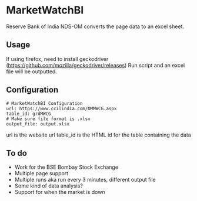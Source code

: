 # MarketWatchBI
Reserve Bank of India NDS-OM converts the page data to an excel sheet.

## Usage
If using firefox, need to install geckodriver (https://github.com/mozilla/geckodriver/releases)
Run script and an excel file will be outputted.

## Configuration
```
# MarketWatchBI Configuration
url: https://www.ccilindia.com/OMMWCG.aspx
table_id: grdMWCG
# Make sure file format is .xlsx
output_file: output.xlsx
```
url is the website url
table_id is the HTML id for the table containing the data

## To do
  - Work for the BSE Bombay Stock Exchange
  - Multiple page support
  - Multiple runs aka run every 3 minutes, different output file
  - Some kind of data analysis?
  - Support for when the market is down
